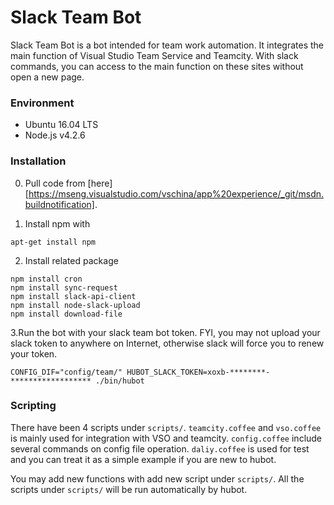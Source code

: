 # Slack Team Bot

Slack Team Bot is a bot intended for team work automation. It integrates the main function of Visual Studio Team Service and Teamcity. With slack commands, you can access to the main function on these sites without open a new page.

### Environment

* Ubuntu 16.04 LTS
* Node.js v4.2.6

### Installation

0. Pull code from [here][https://mseng.visualstudio.com/vschina/app%20experience/_git/msdn.buildnotification].

1. Install npm with
```
apt-get install npm
```

2. Install related package
```
npm install cron
npm install sync-request
npm install slack-api-client
npm install node-slack-upload
npm install download-file
```

3.Run the bot with your slack team bot token. FYI, you may not upload your slack token to anywhere on Internet, otherwise slack will force you to renew your token.
```
CONFIG_DIF="config/team/" HUBOT_SLACK_TOKEN=xoxb-********-****************** ./bin/hubot
```

### Scripting

There have been 4 scripts under `scripts/`. `teamcity.coffee` and `vso.coffee` is mainly used for integration with VSO and teamcity. `config.coffee` include several commands on config file operation. `daliy.coffee` is used for test and you can treat it as a simple example if you are new to hubot.

You may add new functions with add new script under `scripts/`. All the scripts under `scripts/` will be run automatically by hubot.
